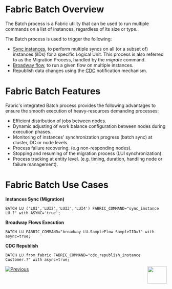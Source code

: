 # **Fabric Batch Overview** 
The Batch process is a Fabric utility that can be used to run multiple commands on a list of instances, regardless of its size or type. 

The Batch process is used to trigger the following:
- [Sync instances](/articles/14_sync_LU_instance/01_sync_LUI_overview.md), to perform multiple syncs on all (or a subset of) instances (iIDs) for a specific Logical Unit. This process is also referred to as the Migration Process, handled by the *migrate* command.
- [Broadway flow](/articles/19_Broadway/01_broadway_overview.md), to run a given flow on multiple instances.
- Republish data changes using the [CDC](/articles/18_fabric_cdc/01_change_data_capture_overview.md) notification mechanism.


# **Fabric Batch Features**
Fabric's integrated Batch process provides the following advantages to ensure the smooth execution of heavy-resources demanding processes:
- Efficient distribution of jobs between nodes.
- Dynamic adjusting of work balance configuration between nodes during execution phases.
- Monitoring of instances' synchronization progress (batch sync) at cluster, DC or node levels.
- Process failure recovering. (e.g non-responding nodes).
- Stopping and resuming of the migration process (LUI synchronization).
- Process tracking at entity level. (e.g. timing, duration, handling node or failure management).

# **Fabric Batch Use Cases**

**Instances Sync (Migration)**

```BATCH LU ('LUI','LUI2','LUI3','LUI4') FABRIC_COMMAND="sync_instance LU.?" with ASYNC='true';```

**Broadway Flows Execution**

```BATCH LU FABRIC_COMMAND="broadway LU.SampleFlow SampleIID=?" with async=true;```

**CDC Republish**

```BATCH LU from fabric FABRIC_COMMAND="cdc_republish_instance Customer.?" with async=true;```



[![Previous](/articles/images/Previous.png)](/articles/20_jobs_and_batch_services/10_jobs_and_batches_affinity.md)[<img align="right" width="60" height="54" src="/articles/images/Next.png">](/articles/20_jobs_and_batch_services/12_batch_sync_commands.md)
